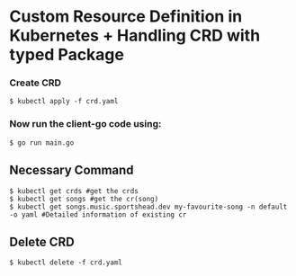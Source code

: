 # Custom Resource Definition in Kubernetes  + Handling CRD with typed Package

### Create CRD 
```shell
$ kubectl apply -f crd.yaml
```

### Now run the client-go code using:
```shell
$ go run main.go
```
## Necessary Command
```shell
$ kubectl get crds #get the crds
$ kubectl get songs #get the cr(song)
$ kubectl get songs.music.sportshead.dev my-favourite-song -n default -o yaml #Detailed information of existing cr
```

## Delete CRD
```shell
$ kubectl delete -f crd.yaml
```

   